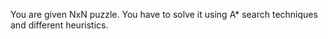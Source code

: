 You are given NxN puzzle. You have to solve it using A* search techniques and different heuristics.

